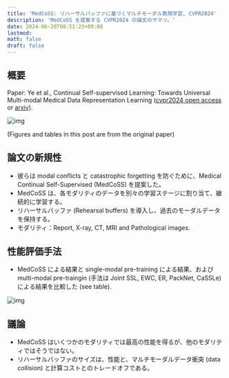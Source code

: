 ```yaml
---
title: 'MedCoSS: リハーサルバッファに基づくマルチモーダル表現学習, CVPR2024'
description: 'MedCoSS を提案する CVPR2024 の論文のサマリ。'
date: 2024-06-20T08:51:23+09:00
lastmod: 
math: false
draft: false
---
```


## 概要

Paper: Ye et al., Continual Self-supervised Learning: Towards Universal Multi-modal Medical
Data Representation Learning
 ([cvpr2024 open access](https://openaccess.thecvf.com/content/CVPR2024/papers/Ye_Continual_Self-supervised_Learning_Towards_Universal_Multi-modal_Medical_Data_Representation_Learning_CVPR_2024_paper.pdf) or [arxiv](https://arxiv.org/abs/2311.17597)).

![img](https://img.tsuji.tech/medcoss-cvpr2024-0.jpg)

(Figures and tables in this post are from the original paper)

## 論文の新規性

* 彼らは modal conflicts と catastrophic forgetting を防ぐために、Medical Continual Self-Supervised (MedCoSS) を提案した。
* MedCoSS は、各モダリティのデータを別々の学習ステージに割り当て、継続的に学習する。
* リハーサルバッファ (Rehearsal buffers) を導入し、過去のモーダルデータを保持する。
* モダリティ：Report, X-ray, CT, MRI and Pathological images.

## 性能評価手法

* MedCoSS による結果と single-modal pre-training による結果、および multi-modal pre-traingin (手法は Joint SSL, EWC, ER, PackNet, CaSSLe) による結果を比較した (see table).

![img](https://img.tsuji.tech/medcoss-cvpr2024-1.jpg)

## 議論

* MedCoSS はいくつかのモダリティでは最高の性能を得るが、他のモダリティではそうではない。
* リハーサルバッファのサイズは、性能と、マルチモーダルデータ衝突 (data collision) と計算コストとのトレードオフである。
